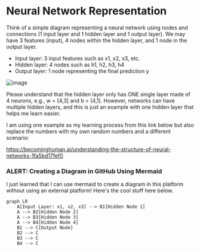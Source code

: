 # Neural Network Representation

Think of a simple diagram representing a neural network using nodes and connections (1 input layer and 1 hidden layer and 1 output layer). We may have 3 features (input), 4 nodes within the hidden layer, and 1 node in the output layer. 
* Input layer: 3 input features such as x1, x2, x3, etc.
* Hidden layer: 4 nodes such as h1, h2, h3, h4
* Output layer: 1 node representing the final prediction y 

![image](https://github.com/user-attachments/assets/d2b3fc9c-afbb-46b6-9dee-0e7eb9906f1e)

Please understand that the hidden layer only has ONE single layer made of 4 neurons, e.g., w = [4,3] and b = [4,1]. However, networks can have multiple hidden layers, and this is just an example with one hidden layer that helps me learn easier. 

I am using one example as my learning process from this link below but also replace the numbers with my own random numbers and a different scenario:

https://becominghuman.ai/understanding-the-structure-of-neural-networks-1fa5bd17fef0

### ALERT: Creating a Diagram in GitHub Using Mermaid 

I just learned that I can use mermaid to create a diagram in this platform without using an external platform! Here's the cool stuff here below. 

```mermaid
graph LR
    A[Input Layer: x1, x2, x3] --> B1[Hidden Node 1]
    A --> B2[Hidden Node 2]
    A --> B3[Hidden Node 3]
    A --> B4[Hidden Node 4]
    B1 --> C[Output Node]
    B2 --> C
    B3 --> C
    B4 --> C



